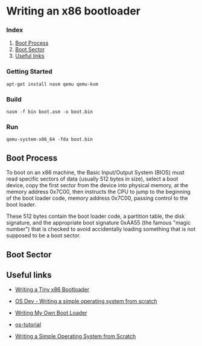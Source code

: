 # Writing an x86 bootloader

### Index
1. [Boot Process](#boot-process)
2. [Boot Sector](#boot-sector)
0. [Useful links](#useful-links)

### Getting Started
`apt-get install nasm qemu qemu-kvm`

### Build
`nasm -f bin boot.asm -o boot.bin`

### Run
`qemu-system-x86_64 -fda boot.bin`


## Boot Process
To boot on an x86 machine, the Basic Input/Output System (BIOS) must read specific sectors of data (usually 512 bytes in size), select a boot device, copy the first sector from the device into physical memory, at the memory address 0x7C00, then instructs the CPU to jump to the beginning of the boot loader code, memory address 0x7C00, passing control to the boot loader.

These 512 bytes contain the boot loader code, a partition table, the disk signature, and the appropriate boot signature 0xAA55 (the famous "magic number") that is checked to avoid accidentally loading something that is not supposed to be a boot sector.

## Boot Sector

## Useful links
* [Writing a Tiny x86 Bootloader](https://www.joe-bergeron.com/posts/Writing%20a%20Tiny%20x86%20Bootloader/)

* [OS Dev - Writing a simple operating system from scratch](https://www.cs.bham.ac.uk/~exr/lectures/opsys/10_11/lectures/os-dev.pdf)

* [Writing My Own Boot Loader](https://dev.to/frosnerd/writing-my-own-boot-loader-3mld)

* [os-tutorial](https://github.com/cfenollosa/os-tutorial)

* [Writing a Simple Operating System from Scratch](https://www.cs.bham.ac.uk/~exr/lectures/opsys/10_11/lectures/os-dev.pdf)
